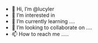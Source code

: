 - 👋 Hi, I’m @lucyler 
- 👀 I’m interested in 
- 🌱 I’m currently learning ....
- 💞️ I’m looking to collaborate on ....
- 📫 How to reach me .....

<!---
lucyler/lucyler is a ✨ special ✨ repository because its `README.md` (this file) appears on your GitHub profile.
You can click the Preview link to take a look at your changes.
--->
